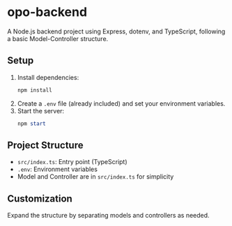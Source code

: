 # opo-backend

A Node.js backend project using Express, dotenv, and TypeScript, following a basic Model-Controller structure.

## Setup

1. Install dependencies:
   ```powershell
   npm install
   ```
2. Create a `.env` file (already included) and set your environment variables.
3. Start the server:
   ```powershell
   npm start
   ```

## Project Structure
- `src/index.ts`: Entry point (TypeScript)
- `.env`: Environment variables
- Model and Controller are in `src/index.ts` for simplicity

## Customization
Expand the structure by separating models and controllers as needed.
